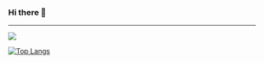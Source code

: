 ### Hi there 👋
<hr>
<img src="https://github-readme-stats.vercel.app/api?username=kyungparkmin&hide=stars&show_icons=true&theme=tokyonight"/></a>

[![Top Langs](https://github-readme-stats.vercel.app/api/top-langs/?username=kyungparkmin)](https://github.com/kyungparkmin/github-readme-stats)


<!--
**kyungparkmin/kyungparkmin** is a ✨ _special_ ✨ repository because its `README.md` (this file) appears on your GitHub profile.

Here are some ideas to get you started:

- 🔭 I’m currently working on ...
- 🌱 I’m currently learning ...
- 👯 I’m looking to collaborate on ...
- 🤔 I’m looking for help with ...
- 💬 Ask me about ...
- 📫 How to reach me: ...
- 😄 Pronouns: ...
- ⚡ Fun fact: ...
-->
